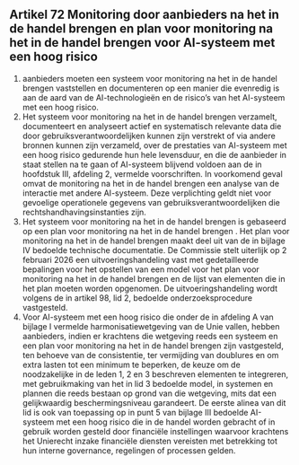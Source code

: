 ## Artikel 72 Monitoring door aanbieders na het in de handel brengen en plan voor monitoring na het in de handel brengen voor AI-systeem met een hoog risico

1. aanbieders moeten een systeem voor monitoring na het in de handel brengen vaststellen en documenteren op een manier die evenredig is aan de aard van de AI-technologieën en de risico’s van het AI-systeem met een hoog risico.
2. Het systeem voor monitoring na het in de handel brengen verzamelt, documenteert en analyseert actief en systematisch relevante data die door gebruiksverantwoordelijken kunnen zijn verstrekt of via andere bronnen kunnen zijn verzameld, over de prestaties van AI-systeem met een hoog risico gedurende hun hele levensduur, en die de aanbieder in staat stellen na te gaan of AI-systeem blijvend voldoen aan de in hoofdstuk III, afdeling 2, vermelde voorschriften. In voorkomend geval omvat de monitoring na het in de handel brengen een analyse van de interactie met andere AI-systeem. Deze verplichting geldt niet voor gevoelige operationele gegevens van gebruiksverantwoordelijken die rechtshandhavingsinstanties zijn.
3. Het systeem voor monitoring na het in de handel brengen is gebaseerd op een plan voor monitoring na het in de handel brengen . Het plan voor monitoring na het in de handel brengen maakt deel uit van de in bijlage IV bedoelde technische documentatie. De Commissie stelt uiterlijk op 2 februari 2026 een uitvoeringshandeling vast met gedetailleerde bepalingen voor het opstellen van een model voor het plan voor monitoring na het in de handel brengen en de lijst van elementen die in het plan moeten worden opgenomen. De uitvoeringshandeling wordt volgens de in artikel 98, lid 2, bedoelde onderzoeksprocedure vastgesteld.
4. Voor AI-systeem met een hoog risico die onder de in afdeling A van bijlage I vermelde harmonisatiewetgeving van de Unie vallen, hebben aanbieders, indien er krachtens die wetgeving reeds een systeem en een plan voor monitoring na het in de handel brengen zijn vastgesteld, ten behoeve van de consistentie, ter vermijding van doublures en om extra lasten tot een minimum te beperken, de keuze om de noodzakelijke in de leden 1, 2 en 3 beschreven elementen te integreren, met gebruikmaking van het in lid 3 bedoelde model, in systemen en plannen die reeds bestaan op grond van die wetgeving, mits dat een gelijkwaardig beschermingsniveau garandeert.
   De eerste alinea van dit lid is ook van toepassing op in punt 5 van bijlage III bedoelde AI-systeem met een hoog risico die in de handel worden gebracht of in gebruik worden gesteld door financiële instellingen waarvoor krachtens het Unierecht inzake financiële diensten vereisten met betrekking tot hun interne governance, regelingen of processen gelden.
